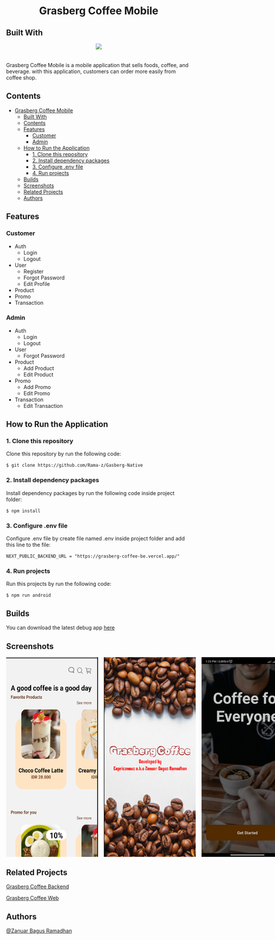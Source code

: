 # <div align="center"> Grasberg Coffee Mobile </div>

<div>

## Built With

<p align="center">
  <a href="https://skillicons.dev">
    <img src="https://skillicons.dev/icons?i=react,javascript,css" />
  </a>
</p>

<br/>
Grasberg Coffee Mobile is a mobile application that sells foods, coffee, and beverage. with this application, customers can order more easily from coffee shop.
</div>

## Contents

- [ Grasberg Coffee Mobile ](#-grasberg-coffee-mobile-)
  - [Built With](#built-with)
  - [Contents](#contents)
  - [Features](#features)
    - [Customer](#customer)
    - [Admin](#admin)
  - [How to Run the Application](#how-to-run-the-application)
    - [1. Clone this repository](#1-clone-this-repository)
    - [2. Install dependency packages](#2-install-dependency-packages)
    - [3. Configure .env file](#3-configure-env-file)
    - [4. Run projects](#4-run-projects)
  - [Builds](#builds)
  - [Screenshots](#screenshots)
  - [Related Projects](#related-projects)
  - [Authors](#authors)

## Features

### Customer

- Auth
  - Login
  - Logout
- User
  - Register
  - Forgot Password
  - Edit Profile
- Product
- Promo
- Transaction

### Admin

- Auth
  - Login
  - Logout
- User
  - Forgot Password
- Product
  - Add Product
  - Edit Product
- Promo
  - Add Promo
  - Edit Promo
- Transaction
  - Edit Transaction

## How to Run the Application

### 1. Clone this repository

Clone this repository by run the following code:

```
$ git clone https://github.com/Rama-z/Gasberg-Native
```

### 2. Install dependency packages

Install dependency packages by run the following code inside project folder:

```
$ npm install
```

### 3. Configure .env file

Configure .env file by create file named .env inside project folder and add this line to the file:

```
NEXT_PUBLIC_BACKEND_URL = "https://grasberg-coffee-be.vercel.app/"
```

### 4. Run projects

Run this projects by run the following code:

```
$ npm run android
```

## Builds

You can download the latest debug app [here](https://bit.ly/3X9XNTV)

## Screenshots

<div align="center" style="display: flex; gap:1rem;">
    <img width="250" src="src\assets\images\native.png">   
    <img width="250" src="src\assets\images\native2.png">   
    <img width="250" src="src\assets\images\native3.png">   
    <img width="250" src="src\assets\images\native-4.png">   
</div>

## Related Projects

[Grasberg Coffee Backend](https://github.com/Rama-z/Grasberg-Coffee-Project-V1)

[Grasberg Coffee Web](https://github.com/Rama-z/Grasberg-Coffee-Front-End-Reactjs)

## Authors

[@Zanuar Bagus Ramadhan](https://github.com/Rama-z)
